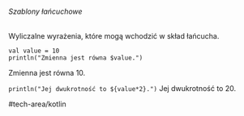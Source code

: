 ###### Szablony łańcuchowe
Wyliczalne wyrażenia, które mogą wchodzić w skład łańcucha.
```
val value = 10 
println("Zmienna jest równa $value.")
```
Zmienna jest równa 10. 

`println("Jej dwukrotność to ${value*2}.")` 
Jej dwukrotność to 20.

#tech-area/kotlin 